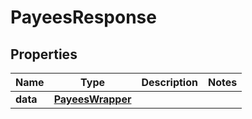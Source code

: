 
# PayeesResponse

## Properties
Name | Type | Description | Notes
------------ | ------------- | ------------- | -------------
**data** | [**PayeesWrapper**](PayeesWrapper.md) |  | 



